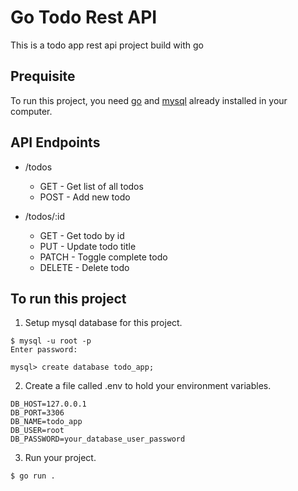 # Go Todo Rest API

This is a todo app rest api project build with go

## Prequisite

To run this project, you need [go](https://go.dev/) and [mysql](https://mysql.com/) already installed in your computer.

## API Endpoints

- /todos
  - GET - Get list of all todos
  - POST - Add new todo

- /todos/:id
  - GET - Get todo by id
  - PUT - Update todo title
  - PATCH - Toggle complete todo
  - DELETE - Delete todo

## To run this project

1. Setup mysql database for this project.
```
$ mysql -u root -p
Enter password:

mysql> create database todo_app;
```

2. Create a file called .env to hold your environment variables.
```
DB_HOST=127.0.0.1
DB_PORT=3306
DB_NAME=todo_app
DB_USER=root
DB_PASSWORD=your_database_user_password
```

3. Run your project.
```
$ go run .
```